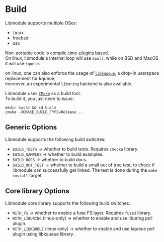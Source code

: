 # Build

Libmodule supports multiple OSes:
* Linux
* freebsd
* osx

Non-portable code is [compile-time-plugins](Lib/core/poll/) based.  
On linux, libmodule's internal loop will use `epoll`, while on BSD and MacOS it will use `kqueue`.  

on linux, one can also enforce the usage of [`libkqueue`](https://github.com/mheily/libkqueue), a drop-in userspace replacement for kqueue;  
moreover, an experimental `liburing` backend is also available.  

Libmodule uses [`CMake`](https://cmake.org/) as a build tool.  
To build it, you just need to issue:
```shell
mkdir build && cd build
cmake -DCMAKE_BUILD_TYPE=Release ..
```

## Generic Options

Libmodule supports the following build switches:
* `BUILD_TESTS` -> whether to build tests. Requires `cmocka` library.
* `BUILD_SAMPLES` -> whether to build examples.
* `BUILD_DOCS` -> whether to build docs.
* `BUILD_OOT_TEST` -> whether to build a small out of tree test, to check if libmodule can successfully get linked. The test is done during the `make install` target.  

## Core library Options

Libmodule core library supports the following build switches:
* `WITH_FS` -> whether to enable a fuse FS layer. Requires `fuse3` library.
* `WITH_LIBURING` (linux-only) -> whether to enable and use liburing poll plugin.
* `WITH_LIBKQUEUE` (linux-only) -> whether to enable and use kqueue poll plugin using libkqueue library.
